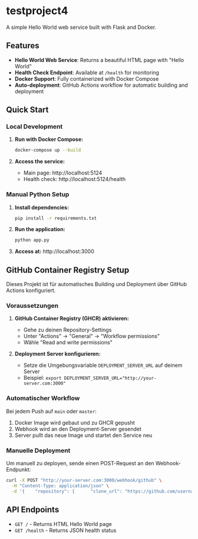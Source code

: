 # testproject4

A simple Hello World web service built with Flask and Docker.

## Features

- **Hello World Web Service**: Returns a beautiful HTML page with "Hello World"
- **Health Check Endpoint**: Available at `/health` for monitoring
- **Docker Support**: Fully containerized with Docker Compose
- **Auto-deployment**: GitHub Actions workflow for automatic building and deployment

## Quick Start

### Local Development

1. **Run with Docker Compose:**
   ```bash
   docker-compose up --build
   ```

2. **Access the service:**
   - Main page: http://localhost:5124
   - Health check: http://localhost:5124/health

### Manual Python Setup

1. **Install dependencies:**
   ```bash
   pip install -r requirements.txt
   ```

2. **Run the application:**
   ```bash
   python app.py
   ```

3. **Access at:** http://localhost:3000

## GitHub Container Registry Setup

Dieses Projekt ist für automatisches Building und Deployment über GitHub Actions konfiguriert.

### Voraussetzungen

1. **GitHub Container Registry (GHCR) aktivieren:**
   - Gehe zu deinen Repository-Settings
   - Unter "Actions" → "General" → "Workflow permissions"
   - Wähle "Read and write permissions"

2. **Deployment Server konfigurieren:**
   - Setze die Umgebungsvariable `DEPLOYMENT_SERVER_URL` auf deinem Server
   - Beispiel: `export DEPLOYMENT_SERVER_URL="http://your-server.com:3000"`

### Automatischer Workflow

Bei jedem Push auf `main` oder `master`:
1. Docker Image wird gebaut und zu GHCR gepusht
2. Webhook wird an den Deployment-Server gesendet
3. Server pullt das neue Image und startet den Service neu

### Manuelle Deployment

Um manuell zu deployen, sende einen POST-Request an den Webhook-Endpunkt:

```bash
curl -X POST "http://your-server.com:3000/webhook/github" \
  -H "Content-Type: application/json" \
  -d '{    "repository": {      "clone_url": "https://github.com/username/testproject4.git"    },    "ref": "refs/heads/main"  }'
```

## API Endpoints

- `GET /` - Returns HTML Hello World page
- `GET /health` - Returns JSON health status
